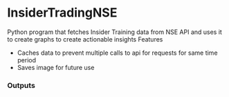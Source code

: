 # InsiderTradingNSE
Python program that fetches Insider Training data from NSE API and uses it to create graphs to create actionable insights
Features
- Caches data to prevent multiple calls to api for requests for same time period
- Saves image for future use

### Outputs
